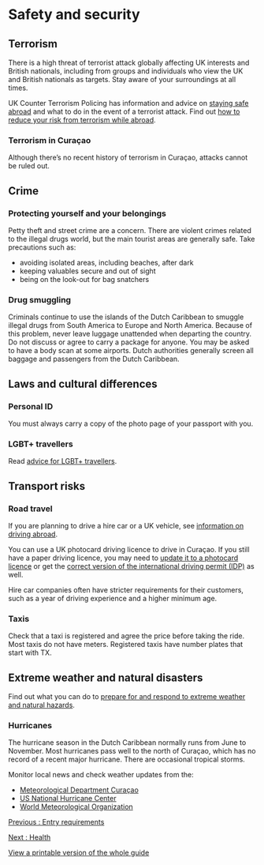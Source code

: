 # Safety and security

## Terrorism

There is a high threat of terrorist attack globally affecting UK interests and British nationals, including from groups and individuals who view the UK and British nationals as targets. Stay aware of your surroundings at all times.

UK Counter Terrorism Policing has information and advice on [staying safe abroad](https://www.counterterrorism.police.uk/safetyadvice/) and what to do in the event of a terrorist attack. Find out [how to reduce your risk from terrorism while abroad](https://www.gov.uk/guidance/reduce-your-risk-from-terrorism-while-abroad).

### Terrorism in Curaçao

Although there’s no recent history of terrorism in Curaçao, attacks cannot be ruled out.

## Crime

### Protecting yourself and your belongings

Petty theft and street crime are a concern. There are violent crimes related to the illegal drugs world, but the main tourist areas are generally safe. Take precautions such as:

* avoiding isolated areas, including beaches, after dark
* keeping valuables secure and out of sight
* being on the look-out for bag snatchers

### Drug smuggling

Criminals continue to use the islands of the Dutch Caribbean to smuggle illegal drugs from South America to Europe and North America. Because of this problem, never leave luggage unattended when departing the country. Do not discuss or agree to carry a package for anyone. You may be asked to have a body scan at some airports. Dutch authorities generally screen all baggage and passengers from the Dutch Caribbean.

## Laws and cultural differences

### Personal ID

You must always carry a copy of the photo page of your passport with you.

### LGBT+ travellers

Read [advice for LGBT+ travellers](https://www.gov.uk/lesbian-gay-bisexual-and-transgender-foreign-travel-advice).

## Transport risks

### Road travel

If you are planning to drive a hire car or a UK vehicle, see [information on driving abroad](https://www.gov.uk/driving-abroad).

You can use a UK photocard driving licence to drive in Curaçao. If you still have a paper driving licence, you may need to [update it to a photocard licence](https://www.gov.uk/exchange-paper-driving-licence) or get the [correct version of the international driving permit (IDP)](https://www.gov.uk/driving-abroad/international-driving-permit) as well.

Hire car companies often have stricter requirements for their customers, such as a year of driving experience and a higher minimum age.

### Taxis

Check that a taxi is registered and agree the price before taking the ride. Most taxis do not have meters. Registered taxis have number plates that start with TX.

## Extreme weather and natural disasters

Find out what you can do to [prepare for and respond to extreme weather and natural hazards](https://www.gov.uk/guidance/tropical-cyclones).

### Hurricanes

The hurricane season in the Dutch Caribbean normally runs from June to November. Most hurricanes pass well to the north of Curaçao, which has no record of a recent major hurricane. There are occasional tropical storms.

Monitor local news and check weather updates from the:

* [Meteorological Department Curaçao](https://www.meteo.cw/)
* [US National Hurricane Center](http://www.nhc.noaa.gov/)
* [World Meteorological Organization](https://worldweather.wmo.int/en/city.html?cityId=286)

[Previous
:
Entry requirements](/foreign-travel-advice/curacao/entry-requirements)

[Next
:
Health](/foreign-travel-advice/curacao/health)

[View a printable version of the whole guide](/foreign-travel-advice/curacao/print)